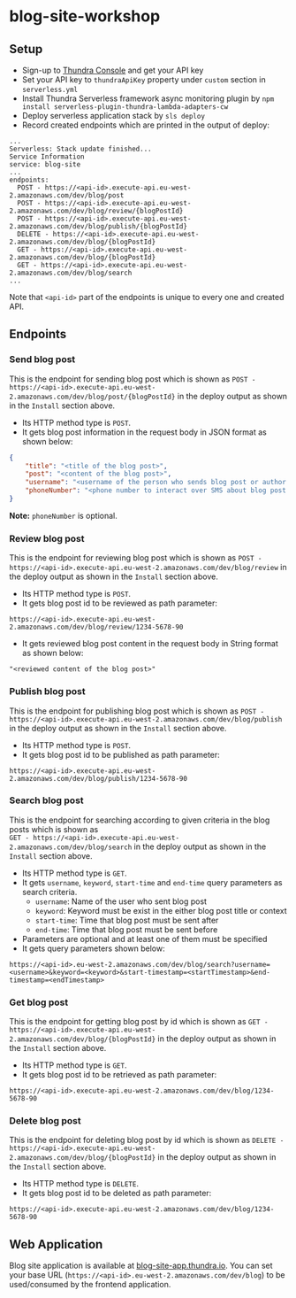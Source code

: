 # blog-site-workshop

## Setup

- Sign-up to [Thundra Console](https://console.thundra.io) and get your API key
- Set your API key to `thundraApiKey` property under `custom` section in `serverless.yml`
- Install Thundra Serverless framework async monitoring plugin by `npm install serverless-plugin-thundra-lambda-adapters-cw`
- Deploy serverless application stack by `sls deploy`
- Record created endpoints which are printed in the output of deploy:
```
...
Serverless: Stack update finished...
Service Information
service: blog-site
...
endpoints:
  POST - https://<api-id>.execute-api.eu-west-2.amazonaws.com/dev/blog/post
  POST - https://<api-id>.execute-api.eu-west-2.amazonaws.com/dev/blog/review/{blogPostId}
  POST - https://<api-id>.execute-api.eu-west-2.amazonaws.com/dev/blog/publish/{blogPostId}
  DELETE - https://<api-id>.execute-api.eu-west-2.amazonaws.com/dev/blog/{blogPostId}
  GET - https://<api-id>.execute-api.eu-west-2.amazonaws.com/dev/blog/{blogPostId}
  GET - https://<api-id>.execute-api.eu-west-2.amazonaws.com/dev/blog/search
...
```

Note that `<api-id>` part of the endpoints is unique to every one and created API.

## Endpoints

### Send blog post
This is the endpoint for sending blog post which is shown as 
`POST - https://<api-id>.execute-api.eu-west-2.amazonaws.com/dev/blog/post/{blogPostId}` 
in the deploy output as shown in the `Install` section above. 
- Its HTTP method type is `POST`.
- It gets blog post information in the request body in JSON format as shown below:
```json
{
    "title": "<title of the blog post>",
    "post": "<content of the blog post>",
    "username": "<username of the person who sends blog post or author in other words>",
    "phoneNumber": "<phone number to interact over SMS about blog post acceptance status>"
}
```
**Note:** `phoneNumber` is optional.

### Review blog post
This is the endpoint for reviewing blog post which is shown as 
`POST - https://<api-id>.execute-api.eu-west-2.amazonaws.com/dev/blog/review` 
in the deploy output as shown in the `Install` section above. 
- Its HTTP method type is `POST`.
- It gets blog post id to be reviewed as path parameter:
```
https://<api-id>.execute-api.eu-west-2.amazonaws.com/dev/blog/review/1234-5678-90
```
- It gets reviewed blog post content in the request body in String format as shown below:
```
"<reviewed content of the blog post>"
```

### Publish blog post
This is the endpoint for publishing blog post which is shown as 
`POST - https://<api-id>.execute-api.eu-west-2.amazonaws.com/dev/blog/publish` 
in the deploy output as shown in the `Install` section above. 
- Its HTTP method type is `POST`.
- It gets blog post id to be published as path parameter:
```
https://<api-id>.execute-api.eu-west-2.amazonaws.com/dev/blog/publish/1234-5678-90
```

### Search blog post
This is the endpoint for searching according to given criteria in the blog posts which is shown as  
`GET - https://<api-id>.execute-api.eu-west-2.amazonaws.com/dev/blog/search`
in the deploy output as shown in the `Install` section above. 
- Its HTTP method type is `GET`.
- It gets `username`, `keyword`, `start-time` and `end-time` query parameters as search criteria.
  * `username`: Name of the user who sent blog post
  * `keyword`: Keyword must be exist in the either blog post title or context
  * `start-time`: Time that blog post must be sent after
  * `end-time`: Time that blog post must be sent before
- Parameters are optional and at least one of them must be specified
- It gets query parameters shown below:
```
https://<api-id>.eu-west-2.amazonaws.com/dev/blog/search?username=<username>&keyword=<keyword>&start-timestamp=<startTimestamp>&end-timestamp=<endTimestamp>
```

### Get blog post
This is the endpoint for getting blog post by id which is shown as 
`GET - https://<api-id>.execute-api.eu-west-2.amazonaws.com/dev/blog/{blogPostId}`
in the deploy output as shown in the `Install` section above. 
- Its HTTP method type is `GET`.
- It gets blog post id to be retrieved as path parameter:
```
https://<api-id>.execute-api.eu-west-2.amazonaws.com/dev/blog/1234-5678-90
```

### Delete blog post
This is the endpoint for deleting blog post by id which is shown as 
`DELETE - https://<api-id>.execute-api.eu-west-2.amazonaws.com/dev/blog/{blogPostId}`
in the deploy output as shown in the `Install` section above. 
- Its HTTP method type is `DELETE`.
- It gets blog post id to be deleted as path parameter:
```
https://<api-id>.execute-api.eu-west-2.amazonaws.com/dev/blog/1234-5678-90
```

## Web Application

Blog site application is available at [blog-site-app.thundra.io](https://blog-site-app.thundra.io). 
You can set your base URL (`https://<api-id>.eu-west-2.amazonaws.com/dev/blog`) to be used/consumed by the frontend application.
